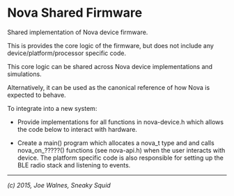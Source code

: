 Nova Shared Firmware
====================

Shared implementation of Nova device firmware.

This is provides the core logic of the firmware, but does not
include any device/platform/processor specific code.

This core logic can be shared across Nova device implementations
and simulations.

Alternatively, it can be used as the canonical reference of how
Nova is expected to behave.

To integrate into a new system:

- Provide implementations for all functions in nova-device.h
  which allows the code below to interact with hardware.

- Create a main() program which allocates a nova_t type and
  and calls nova_on_?????() functions (see nova-api.h) when
  the user interacts with device. The platform specific code
  is also responsible for setting up the BLE radio stack and
  listening to events.






----

*(c) 2015, Joe Walnes, Sneaky Squid*
